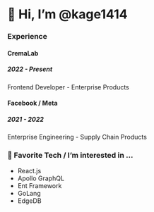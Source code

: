 # 👋 Hi, I’m @kage1414

### Experience
#### CremaLab
##### 2022 - Present
Frontend Developer - Enterprise Products
#### Facebook / Meta
##### 2021 - 2022
Enterprise Engineering - Supply Chain Products

### 👀  Favorite Tech / I’m interested in ...

- React.js
- Apollo GraphQL
- Ent Framework
- GoLang
- EdgeDB


<!---
kage1414/kage1414 is a ✨ special ✨ repository because its `README.md` (this file) appears on your GitHub profile.
You can click the Preview link to take a look at your changes.
--->
